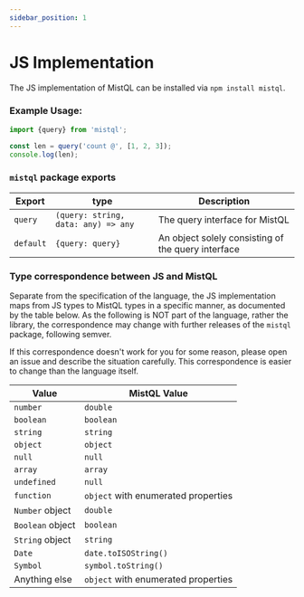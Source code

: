 ```yaml
---
sidebar_position: 1
---
```


# JS Implementation

The JS implementation of MistQL can be installed via `npm install mistql`.

### Example Usage:

```js
import {query} from 'mistql';

const len = query('count @', [1, 2, 3]);
console.log(len);
```

### `mistql` package exports

| Export | type | Description |
|---|---|---|
| `query` | `(query: string, data: any) => any` | The query interface for MistQL | 
| `default` | `{query: query}` | An object solely consisting of the query interface | 

### Type correspondence between JS and MistQL
Separate from the specification of the language, the JS implementation maps from
JS types to MistQL types in a specific manner, as documented by the table below. As
the following is NOT part of the language, rather the library, the correspondence
may change with further releases of the `mistql` package, following semver.

If this correspondence doesn't work for you for some reason, please open an issue and
describe the situation carefully. This correspondence is easier to change than the language
itself.

| Value | MistQL Value |
|---|---|
| `number` | `double` |
| `boolean` | `boolean` |
| `string` | `string` |
| `object` | `object` |
| `null` | `null` |
| `array` | `array` |
| `undefined` | `null` |
| `function` | `object` with enumerated properties |
| `Number` object | `double` |
| `Boolean` object | `boolean` |
| `String` object | `string` |
| `Date` | `date.toISOString()` |
| `Symbol` | `symbol.toString()` |
| Anything else | `object` with enumerated properties |

